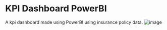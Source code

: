 # KPI Dashboard PowerBI
A kpi dashboard made using PowerBI using insurance policy data.
![image](https://github.com/user-attachments/assets/f8b4af4f-bf8f-416f-93ed-8b01d08e398d)
